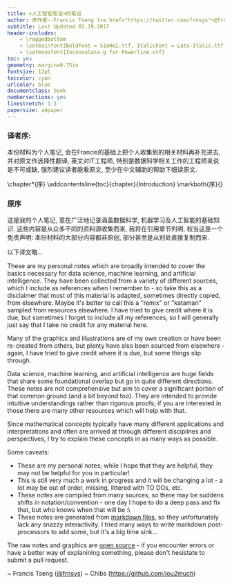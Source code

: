 ```yaml
---
title: <人工智能笔记>的笔记
author: 原作者--Francis Tseng (<a href="https://twitter.com/frnsys">@frnsys</a>) <br/> <h3>译者-- <a href="https://github.com/iou2much">iou2much</a></h3>
subtitle: Last Updated 01.19.2017
header-includes:
    - \raggedbottom
    - \setmainfont[BoldFont = SimHei.ttf, ItalicFont = Lato-Italic.ttf, BoldItalicFont = Lato-BoldItalic.ttf]{SimHei.ttf}
    - \setmonofont{Inconsolata-g for Powerline.otf}
toc: yes
geometry: margin=0.75in
fontsize: 12pt
toccolor: cyan
urlcolor: blue
documentclass: book
numbersections: yes
linestretch: 1.1
papersize: a4paper
---
```


### 译者序: 
本份材料为个人笔记, 会在Francis的基础上把个人收集到的相关材料再补充进去, 并对原文作选择性翻译, 英文对IT工程师, 特别是数据科学相关工作的工程师来说是不可或缺, 强烈建议读者能看原文, 至少在中文辅助的帮助下细读原文.

\chapter*{序}
\addcontentsline{toc}{chapter}{Introduction} \markboth{序}{}
### 原序

这是我的个人笔记, 意在广泛地记录涵盖数据科学, 机器学习及人工智能的基础知识.
这些内容是从众多不同的资料源收集而来, 我将在引用章节列明, 权当这是一个免责声明: 本份材料的大部分内容都非原创, 部分甚至是从别处直接复制而来.

以下译文略...

These are my personal notes which are broadly intended to cover the basics necessary for data science, machine learning, and artificial intelligence. They have been collected from a variety of different sources, which I include as references when I remember to - so take this as a disclaimer that most of this material is adapted, sometimes directly copied, from elsewhere. Maybe it's better to call this a "remix" or "katamari" sampled from resources elsewhere. I have tried to give credit where it is due, but sometimes I forget to include all my references, so I will generally just say that I take no credit for any material here.

Many of the graphics and illustrations are of my own creation or have been re-created from others, but plenty have also been sourced from elsewhere - again, I have tried to give credit where it is due, but some things slip through.

Data science, machine learning, and artificial intelligence are huge fields that share some foundational overlap but go in quite different directions. These notes are not comprehensive but aim to cover a significant portion of that common ground (and a bit beyond too). They are intended to provide intuitive understandings rather than rigorous proofs; if you are interested in those there are many other resources which will help with that.

Since mathematical concepts typically have many different applications and interpretations and often are arrived at through different disciplines and perspectives, I try to explain these concepts in as many ways as possible.

Some caveats:

- These are my personal notes; while I hope that they are helpful, they may not be helpful for you in particular!
- This is still very much a work in progress and it will be changing a lot - a lot may be out of order, missing, littered with TO DOs, etc.
- These notes are compiled from many sources, so there may be suddens shifts in notation/convention - one day I hope to do a deep pass and fix that, but who knows when that will be :\
- These notes are generated from [markdown files](https://github.com/frnsys/ai_notes), so they unfortunately lack any snazzy interactivity. I tried many ways to write markdown post-processors to add some, but it's a big time sink...

The raw notes and graphics are [open source](https://github.com/frnsys/ai_notes) - if you encounter errors or have a better way of explanining something, please don't hesistate to submit a pull request.

~ Francis Tseng ([@frnsys](https://twitter.com/frnsys))
~ Chibs (https://github.com/iou2much)